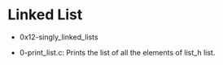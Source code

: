 # Linked List                                                                                        
                                                                                                     
* 0x12-singly_linked_lists                                                                           
                                                                                                     
* 0-print_list.c: Prints the list of all the elements of list_h list.
